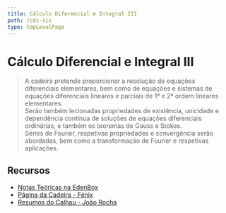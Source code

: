```yaml
---
title: Cálculo Diferencial e Integral III
path: /cdi-iii
type: topLevelPage
---
```


# Cálculo Diferencial e Integral III

> A cadeira pretende proporcionar a resolução de equações diferenciais elementares, bem como de equações e sistemas de equações diferenciais lineares e parciais de 1ª e 2ª ordem lineares elementares.  
> Serão também lecionadas propriedades de existência, unicidade e dependência contínua de soluções de equações diferenciais ordinárias, e também os teoremas de Gauss e Stokes.  
> Séries de Fourier, respetivas propriedades e convergência serão abordadas, bem como a transformação de Fourier e respetivas aplicações.

## Recursos

- [Notas Teóricas na EdenBox](https://www.edenbox.org/index.php/s/edenbox?path=%2FLEIC%2F2%C2%BA%20Ano%2F1%C2%BA%20Semestre%2FCDI%20III%2FMaterial%20de%20Apoio)
- [Página da Cadeira - Fénix](https://fenix.tecnico.ulisboa.pt/disciplinas/CDI6/2021-2022/1-semestre)
- [Resumos do Calhau - João Rocha](https://drive.google.com/file/d/1VnfzS1IdoqkK8IKV4dihYEzfwRPJqJuR/view?usp=sharing)
